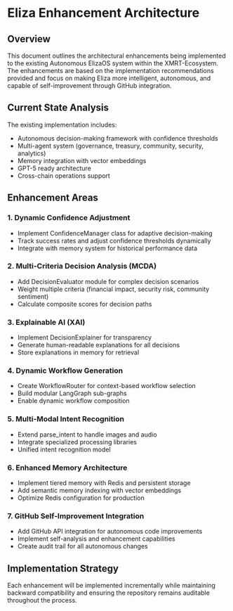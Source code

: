# Eliza Enhancement Architecture

## Overview

This document outlines the architectural enhancements being implemented to the existing Autonomous ElizaOS system within the XMRT-Ecosystem. The enhancements are based on the implementation recommendations provided and focus on making Eliza more intelligent, autonomous, and capable of self-improvement through GitHub integration.

## Current State Analysis

The existing implementation includes:
- Autonomous decision-making framework with confidence thresholds
- Multi-agent system (governance, treasury, community, security, analytics)
- Memory integration with vector embeddings
- GPT-5 ready architecture
- Cross-chain operations support

## Enhancement Areas

### 1. Dynamic Confidence Adjustment
- Implement ConfidenceManager class for adaptive decision-making
- Track success rates and adjust confidence thresholds dynamically
- Integrate with memory system for historical performance data

### 2. Multi-Criteria Decision Analysis (MCDA)
- Add DecisionEvaluator module for complex decision scenarios
- Weight multiple criteria (financial impact, security risk, community sentiment)
- Calculate composite scores for decision paths

### 3. Explainable AI (XAI)
- Implement DecisionExplainer for transparency
- Generate human-readable explanations for all decisions
- Store explanations in memory for retrieval

### 4. Dynamic Workflow Generation
- Create WorkflowRouter for context-based workflow selection
- Build modular LangGraph sub-graphs
- Enable dynamic workflow composition

### 5. Multi-Modal Intent Recognition
- Extend parse_intent to handle images and audio
- Integrate specialized processing libraries
- Unified intent recognition model

### 6. Enhanced Memory Architecture
- Implement tiered memory with Redis and persistent storage
- Add semantic memory indexing with vector embeddings
- Optimize Redis configuration for production

### 7. GitHub Self-Improvement Integration
- Add GitHub API integration for autonomous code improvements
- Implement self-analysis and enhancement capabilities
- Create audit trail for all autonomous changes

## Implementation Strategy

Each enhancement will be implemented incrementally while maintaining backward compatibility and ensuring the repository remains auditable throughout the process.

